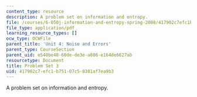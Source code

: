 ```yaml
---
content_type: resource
description: A problem set on information and entropy.
file: /courses/6-050j-information-and-entropy-spring-2008/417902c7efc1b75107c58381af7ea9b3_MIT6_050JS08_ps_03.pdf
file_type: application/pdf
learning_resource_types: []
ocw_type: OCWFile
parent_title: 'Unit 4: Noise and Errors'
parent_type: CourseSection
parent_uid: e540be48-60de-de3e-a806-e164de6627ab
resourcetype: Document
title: Problem Set 3
uid: 417902c7-efc1-b751-07c5-8381af7ea9b3
---
```

A problem set on information and entropy.

